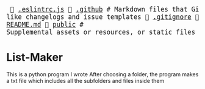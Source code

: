 <big><pre>
📜 [.eslintrc.js](./.eslintrc.js)
📄 [.github](./.github)      # Markdown files that GitHub looks for, like changelogs and issue templates
📄 [.gitignore](./.gitignore)
📂 [LICENSE](./LICENSE)
📄 [README.md](./README.md)
📂 [public](./public)       # Supplemental assets or resources, or static files
📂 [src](./src)          # Source files
📄 [tsconfig.json](./tsconfig.json)
</pre></big>

# List-Maker
This is a python program I wrote
After choosing a folder, the program makes a txt file which includes all the subfolders and files inside them
